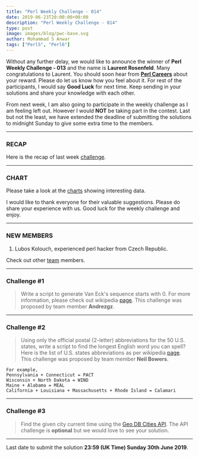 ```yaml
---
title: "Perl Weekly Challenge - 014"
date: 2019-06-23T20:00:00+00:00
description: "Perl Weekly Challenge - 014"
type: post
image: images/blog/pwc-base.svg
author: Mohammad S Anwar
tags: ["Perl5", "Perl6"]
---
```

Without any further delay, we would like to announce the winner of **Perl Weekly Challenge - 013** and the name is **Laurent Rosenfeld**. Many congratulations to Laurent. You should soon hear from **[Perl Careers](https://perl.careers/)** about your reward. Please do let us know how you feel about it. For rest of the participants, I would say **Good Luck** for next time. Keep sending in your solutions and share your knowledge with each other.

From next week, I am also going to participate in the weekly challenge as I am feeling left out. However I would **NOT** be taking part in the contest. Last but not the least, we have extended the deadline of submitting the solutions to midnight Sunday to give some extra time to the members.

***

### RECAP

Here is the recap of last week [challenge](/blog/recap-challenge-013).

***

### CHART

Please take a look at the [charts](/chart) showing interesting data.

I would like to thank everyone for their valuable suggestions. Please do share your experience with us.
Good luck for the weekly challenge and enjoy.

***

### NEW MEMBERS

1) Lubos Kolouch, experienced perl hacker from Czech Republic.

Check out other [team](/team) members.

***

### Challenge #1

> Write a script to generate Van Eck's sequence starts with 0. For more information, please check out wikipedia [page](https://en.wikipedia.org/wiki/Van_Eck%27s_sequence). This challenge was proposed by team member **Andrezgz**.

***

### Challenge #2

> Using only the official postal (2-letter) abbreviations for the 50 U.S. states, write a script to find the longest English word you can spell? Here is the list of U.S. states abbreviations as per wikipedia [page](https://en.wikipedia.org/wiki/List_of_U.S._state_abbreviations). This challenge was proposed by team member **Neil Bowers**.

    For example,
    Pennsylvania + Connecticut = PACT
    Wisconsin + North Dakota = WIND
    Maine + Alabama = MEAL
    California + Louisiana + Massachusetts + Rhode Island = Calamari

***

### Challenge #3

> Find the given city current time using the [Geo DB Cities API](http://geodb-cities-api.wirefreethought.com/docs/api/get-city-time#/). The API challenge is **optional** but we would love to see your solution.

***

Last date to submit the solution **23:59 (UK Time) Sunday 30th June 2019**.
